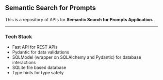 ## Semantic Search for Prompts

This is a repository of APIs for **Semantic Search for Prompts Application.** 

---

### Tech Stack
- Fast API for REST APIs
- Pydantic for data validations
- SQLModel (wrapper on SQLAlchemy and Pydantic) for database interactions
- SQLite file based database
- Type hints for type safety